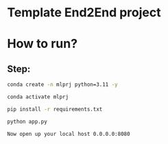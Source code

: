 # Template End2End project

# How to run?

## Step:
```bash
conda create -n mlprj python=3.11 -y 
```

```bash
conda activate mlprj
```

```bash
pip install -r requirements.txt
```

```bash
python app.py
```
```bash
Now open up your local host 0.0.0.0:8080
```
